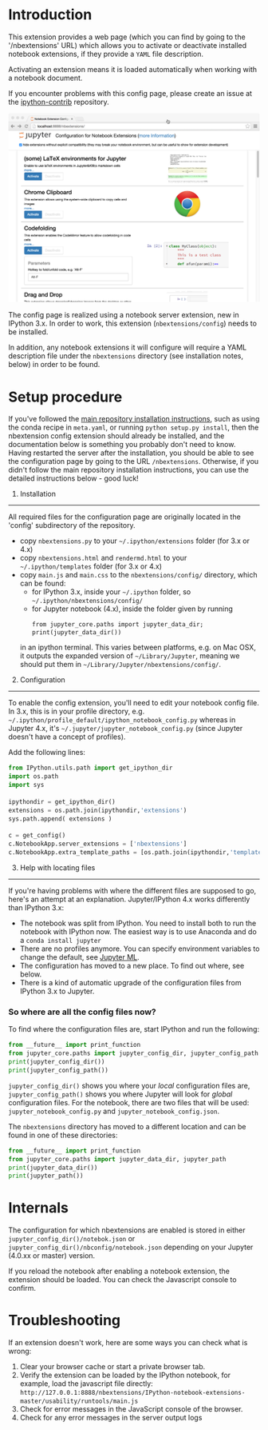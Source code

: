 Introduction
============

This extension provides a web page
(which you can find by going to the '/nbextensions' URL)
which allows you to activate or deactivate installed notebook extensions,
if they provide a `YAML` file description.

Activating an extension means it is loaded automatically when working with a
notebook document.

If you encounter problems with this config page, please create an issue at the
[ipython-contrib](https://github.com/ipython-contrib/IPython-notebook-extensions)
repository.

![](icon.png)

The config page is realized using a notebook server extension, new in IPython 3.x.
In order to work, this extension (`nbextensions/config`) needs to be installed.

In addition, any notebook extensions it will configure will require a YAML
description file under the `nbextensions` directory
(see installation notes, below) in order to be found.


Setup procedure
===============

If you've followed the
[main repository installation instructions](../../README.md), such as
using the conda recipe in `meta.yaml`,
or running `python setup.py install`,
then the nbextension config extension should already be installed, and the
documentation below is something you probably don't need to know.
Having restarted the server after the installation, you should be able to see
the configuration page by going to the URL `/nbextensions`.
Otherwise, if you didn't follow the main repository installation instructions,
you can use the detailed instructions below - good luck!


1. Installation
---------------

All required files for the configuration page are originally located in the
'config' subdirectory of the repository.
 * copy `nbextensions.py` to your `~/.ipython/extensions` folder (for 3.x or 4.x)
 * copy `nbextensions.html` and `rendermd.html` to your `~/.ipython/templates` folder (for 3.x or 4.x)
 * copy `main.js` and `main.css` to the `nbextensions/config/` directory, which can be found:
   * for IPython 3.x, inside your `~/.ipython` folder, so `~/.ipython/nbextensions/config/`
   * for Jupyter notebook (4.x), inside the folder given by running
     ```
     from jupyter_core.paths import jupyter_data_dir;
     print(jupyter_data_dir())
     ```
   in an ipython terminal. This varies between platforms, e.g. on Mac OSX,
   it outputs the expanded version of
   `~/Library/Jupyter`, meaning we should put them in
   `~/Library/Jupyter/nbextensions/config/`.


2. Configuration
----------------

To enable the config extension, you'll need to edit your notebook config file.
In 3.x, this is in your profile directory, e.g.
`~/.ipython/profile_default/ipython_notebook_config.py`
whereas in Jupyter 4.x, it's `~/.jupyter/jupyter_notebook_config.py`
(since Jupyter doesn't have a concept of profiles).

Add the following lines:

```Python
from IPython.utils.path import get_ipython_dir
import os.path
import sys

ipythondir = get_ipython_dir()
extensions = os.path.join(ipythondir,'extensions')
sys.path.append( extensions )

c = get_config()
c.NotebookApp.server_extensions = ['nbextensions']
c.NotebookApp.extra_template_paths = [os.path.join(ipythondir,'templates') ]
```


3. Help with locating files
---------------------------

If you're having problems with where the different files are supposed to go,
here's an attempt at an explanation.
Jupyter/IPython 4.x works differently than IPython 3.x:

* The notebook was split from IPython. You need to install both to run the
  notebook with IPython now.
  The easiest way is to use Anaconda and do a `conda install jupyter`
* There are no profiles anymore.
  You can specify environment variables to change the default, see
  [Jupyter ML](https://groups.google.com/forum/?utm_medium=email&utm_source=footer#!topic/jupyter/7q02jjksvFU).
* The configuration has moved to a new place. To find out where, see below.
* There is a kind of automatic upgrade of the configuration files from IPython 3.x to Jupyter.


### So where are all the config files now?
To find where the configuration files are, start IPython and run the following:

```Python
from __future__ import print_function
from jupyter_core.paths import jupyter_config_dir, jupyter_config_path
print(jupyter_config_dir())
print(jupyter_config_path())
```

`jupyter_config_dir()` shows you where your *local* configuration files are,
`jupyter_config_path()` shows you where Jupyter will look for *global* configuration files.
For the notebook, there are two files that will be used:
`jupyter_notebook_config.py` and `jupyter_notebook_config.json`.

The `nbextensions` directory has moved to a different location and can be found
in one of these directories:

```Python
from __future__ import print_function
from jupyter_core.paths import jupyter_data_dir, jupyter_path
print(jupyter_data_dir())
print(jupyter_path())
```


Internals
=========

The configuration for which nbextensions are enabled is stored in
either `jupyter_config_dir()/notebok.json`
or `jupyter_config_dir()/nbconfig/notebook.json`
depending on your Jupyter (4.0.xx or master) version.

If you reload the notebook after enabling a notebook extension, the extension
should be loaded. You can check the Javascript console to confirm.


Troubleshooting
===============

If an extension doesn't work, here are some ways you can check what is wrong:

1. Clear your browser cache or start a private browser tab.
2. Verify the extension can be loaded by the IPython notebook, for example,
   load the javascript file directly:
   `http://127.0.0.1:8888/nbextensions/IPython-notebook-extensions-master/usability/runtools/main.js`
3. Check for error messages in the JavaScript console of the browser.
4. Check for any error messages in the server output logs
